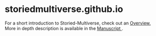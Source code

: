 # storiedmultiverse.github.io
For a short introduction to Storied-Multiverse, check out an <a href="https://storiedmultiverse.github.io/overview/" target="_blank"> Overview. 
<br>
</a> More in depth description is available in the <a href="https://storiedmultiverse.github.io/manuscript/" target="_blank"> Manuscript </a>. 
